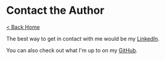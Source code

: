 # Contact the Author

[< Back Home](/)

The best way to get in contact with me would be my [LinkedIn](https://www.linkedin.com/in/thaytuh).

You can also check out what I'm up to on my [GitHub](https://github.com/thaytuh).
